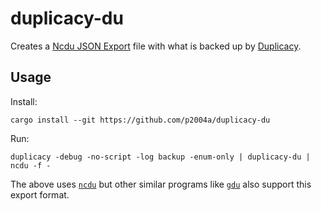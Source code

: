 duplicacy-du
============

Creates a [Ncdu JSON Export](https://dev.yorhel.nl/ncdu/jsonfmt) file with what is backed up by [Duplicacy](https://github.com/gilbertchen/duplicacy).

## Usage

Install:

```
cargo install --git https://github.com/p2004a/duplicacy-du
```

Run:

```
duplicacy -debug -no-script -log backup -enum-only | duplicacy-du | ncdu -f -
```

The above uses [`ncdu`](https://dev.yorhel.nl/ncdu) but other similar programs like [`gdu`](https://github.com/dundee/gdu) also support this export format.
